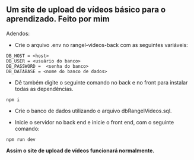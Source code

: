 Um site de upload de vídeos básico para o aprendizado. Feito por mim
--------------------------------------------------------------------
Adendos: 

+ Crie o arquivo .env no rangel-videos-back com as seguintes variáveis:
```
DB_HOST = <host>
DB_USER = <usuário do banco>
DB_PASSWORD =  <senha do banco>
DB_DATABASE = <nome do banco de dados>
```

+ Dê também digite o seguinte comando no back e no front para instalar todas as dependências.
```
npm i
```
+ Crie o banco de dados utilizando o arquivo dbRangelVideos.sql.

+ Inicie o servidor no back end e inicie o front end, com o seguinte comando:
```
npm run dev
```

**Assim o site de upload de vídeos funcionará normalmente.**
